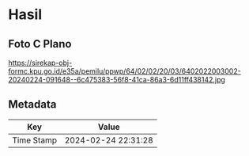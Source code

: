# Hasil

## Foto C Plano

https://sirekap-obj-formc.kpu.go.id/e35a/pemilu/ppwp/64/02/02/20/03/6402022003002-20240224-091648--6c475383-56f8-41ca-86a3-6d11ff438142.jpg


## Metadata

| Key        | Value               |
| ---------- | ------------------- |
| Time Stamp | 2024-02-24 22:31:28 |



